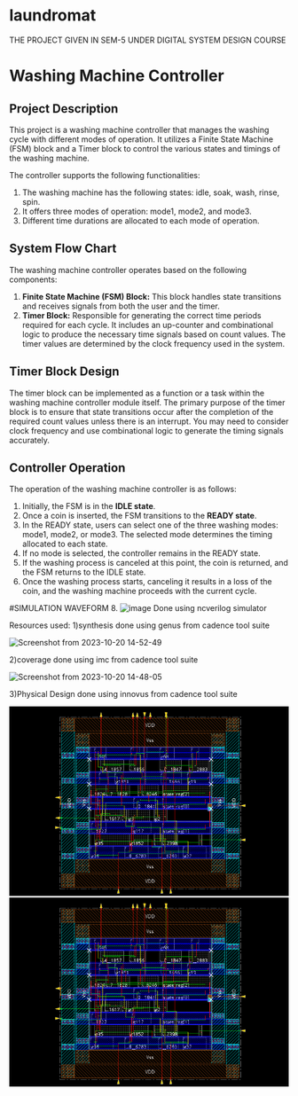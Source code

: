 # laundromat
THE PROJECT GIVEN IN SEM-5 UNDER DIGITAL SYSTEM DESIGN COURSE

# Washing Machine Controller

## Project Description

This project is a washing machine controller that manages the washing cycle with different modes of operation. It utilizes a Finite State Machine (FSM) block and a Timer block to control the various states and timings of the washing machine.

The controller supports the following functionalities:
1. The washing machine has the following states: idle, soak, wash, rinse, spin.
2. It offers three modes of operation: mode1, mode2, and mode3.
3. Different time durations are allocated to each mode of operation.

## System Flow Chart

The washing machine controller operates based on the following components:
1. **Finite State Machine (FSM) Block:** This block handles state transitions and receives signals from both the user and the timer.
2. **Timer Block:** Responsible for generating the correct time periods required for each cycle. It includes an up-counter and combinational logic to produce the necessary time signals based on count values. The timer values are determined by the clock frequency used in the system.

## Timer Block Design

The timer block can be implemented as a function or a task within the washing machine controller module itself. The primary purpose of the timer block is to ensure that state transitions occur after the completion of the required count values unless there is an interrupt. You may need to consider clock frequency and use combinational logic to generate the timing signals accurately.

## Controller Operation

The operation of the washing machine controller is as follows:
1. Initially, the FSM is in the **IDLE state**.
2. Once a coin is inserted, the FSM transitions to the **READY state**.
3. In the READY state, users can select one of the three washing modes: mode1, mode2, or mode3. The selected mode determines the timing allocated to each state.
4. If no mode is selected, the controller remains in the READY state.
5. If the washing process is canceled at this point, the coin is returned, and the FSM returns to the IDLE state.
6. Once the washing process starts, canceling it results in a loss of the coin, and the washing machine proceeds with the current cycle.


#SIMULATION WAVEFORM
8. ![image](https://github.com/Uttungauttunga/laundromat/assets/98632943/ef1f7027-c919-4c73-a73f-959d8e6064dc)
Done using ncverilog simulator


Resources used:
1)synthesis done using genus from cadence tool suite

![Screenshot from 2023-10-20 14-52-49](https://github.com/Uttungauttunga/laundromat/assets/138555663/a91f721d-c744-4142-85dc-0d739616783f)


2)coverage done using imc from cadence tool suite

![Screenshot from 2023-10-20 14-48-05](https://github.com/Uttungauttunga/laundromat/assets/138555663/397d8436-cd88-4548-93c2-ac9413689c40)

3)Physical Design done using innovus from cadence tool suite

![Physical Design](https://github.com/Uttungauttunga/laundromat/blob/d2dd50c4e341b3b6f6fa47d9840d8b4b5abe21d3/synthesis/Physical%20Design/Screenshot%20from%202023-11-09%2014-37-45.png)
![Physical Design](https://github.com/Uttungauttunga/laundromat/blob/d2dd50c4e341b3b6f6fa47d9840d8b4b5abe21d3/synthesis/Physical%20Design/Screenshot%20from%202023-11-09%2014-37-45.png)
